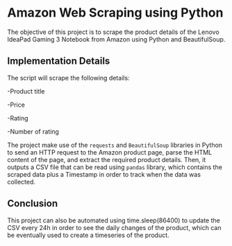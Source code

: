 # Amazon Web Scraping using Python

The objective of this project is to scrape the product details of the Lenovo IdeaPad Gaming 3 Notebook from Amazon using Python and BeautifulSoup.

## Implementation Details

The script will scrape the following details:

-Product title

-Price

-Rating

-Number of rating

The project make use of the `requests`  and `BeautifulSoup` libraries in Python to send an HTTP request to the Amazon product page,
parse the HTML content of the page, and extract the required product details. Then, it outputs a CSV file that can be read using `pandas` library, which 
contains the scraped data plus a Timestamp in order to track when the data was collected.

## Conclusion

This project can also be automated using time.sleep(86400) to update the CSV every 24h in order to see the daily changes of the product, which can be 
eventually used to create a timeseries of the product.
